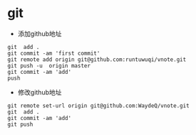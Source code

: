 # git

- 添加github地址
```
git  add .
git commit -am 'first commit'
git remote add origin git@github.com:runtuwuqi/vnote.git
git push -u  origin master
git commit -am 'add'
push
```

- 修改github地址
```
git remote set-url origin git@github.com:WaydeQ/vnote.git
git  add .
git commit -am 'add'
git push
```